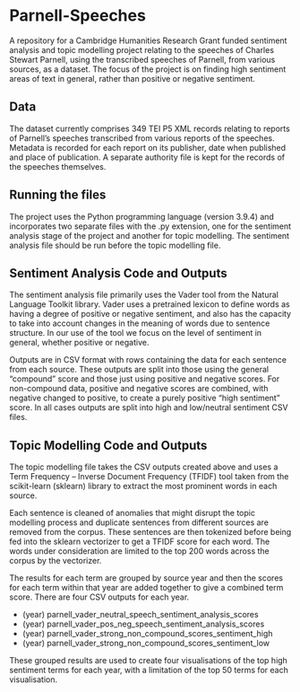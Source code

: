 # Parnell-Speeches
A repository for a Cambridge Humanities Research Grant funded sentiment analysis and topic modelling project relating to the speeches of Charles Stewart Parnell, using the transcribed speeches of Parnell, from various sources, as a dataset. The focus of the project is on finding high sentiment  areas of text in general, rather than positive or negative sentiment.

## Data
The dataset currently comprises 349 TEI P5 XML records relating to reports of Parnell’s speeches transcribed from various reports of the speeches. Metadata is recorded for each report on its publisher, date when published and place of publication. A separate authority file is kept for the records of the speeches themselves.

## Running the files
The project uses the Python programming language (version 3.9.4) and incorporates two separate files with the .py extension, one for the sentiment analysis stage of the project and another for topic modelling. The sentiment analysis file should be run before the topic modelling file.

## Sentiment Analysis Code and Outputs
The sentiment analysis file primarily uses the Vader tool from the Natural Language Toolkit library. Vader uses a pretrained lexicon to define words as having a degree of positive or negative sentiment, and also has the capacity to take into account changes in the meaning of words due to sentence structure. In our use of the tool we focus on the level of sentiment in general, whether positive or negative.

Outputs are in CSV format with rows containing the data for each sentence from each source. These outputs are split into those using the general “compound” score and those just using positive and negative scores. For non-compound data, positive and negative scores are combined, with negative changed to positive, to create a purely positive “high sentiment” score. In all cases outputs are split into high and low/neutral sentiment CSV files.

## Topic Modelling Code and Outputs
The topic modelling file takes the CSV outputs created above and uses a Term Frequency – Inverse Document Frequency (TFIDF) tool taken from the scikit-learn (sklearn) library to extract the most prominent words in each source. 

Each sentence is cleaned of anomalies that might disrupt the topic modelling process and duplicate sentences from different sources are removed from the corpus. These sentences are then tokenized before being fed into the sklearn vectorizer to get a TFIDF score for each word. The words under consideration are limited to the top 200 words across the corpus by the vectorizer.

The results for each term are grouped by source year and then the scores for each term within that year are added together to give a combined term score. There are four CSV outputs for each year.

* (year) parnell_vader_neutral_speech_sentiment_analysis_scores
* (year) parnell_vader_pos_neg_speech_sentiment_analysis_scores
* (year) parnell_vader_strong_non_compound_scores_sentiment_high
* (year) parnell_vader_strong_non_compound_scores_sentiment_low

These grouped results are used to create four visualisations of the top high sentiment terms for each year, with a limitation of the top 50 terms for each visualisation.
